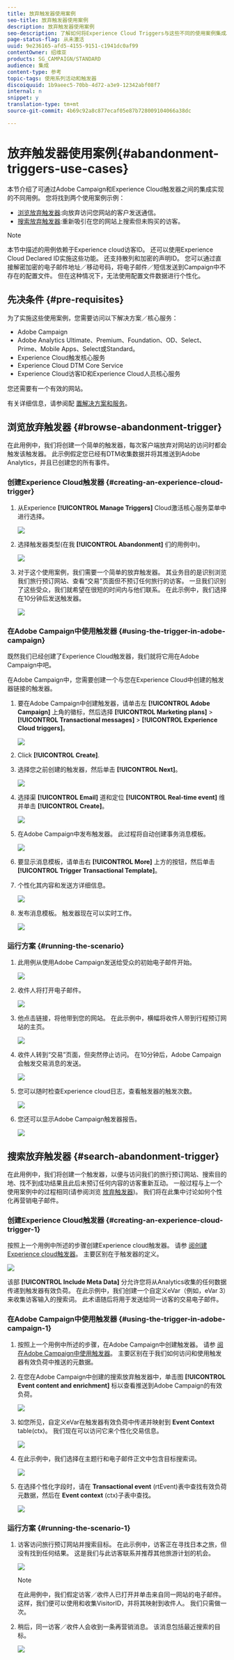 ```yaml
---
title: 放弃触发器使用案例
seo-title: 放弃触发器使用案例
description: 放弃触发器使用案例
seo-description: 了解如何将Experience Cloud Triggers与这些不同的使用案例集成。
page-status-flag: 从未激活
uuid: 9e236165-afd5-4155-9151-c1941dc0af99
contentOwner: 绍维亚
products: SG_CAMPAIGN/STANDARD
audience: 集成
content-type: 参考
topic-tags: 使用系列活动和触发器
discoiquuid: 1b9aeec5-70bb-4d72-a3e9-12342abf08f7
internal: n
snippet: y
translation-type: tm+mt
source-git-commit: 4b69c92a8c877ecaf05e87b728009104066a38dc

---
```



# 放弃触发器使用案例{#abandonment-triggers-use-cases}

本节介绍了可通过Adobe Campaign和Experience Cloud触发器之间的集成实现的不同用例。 您将找到两个使用案例示例：

* [浏览放弃触发器](../../integrating/using/abandonment-triggers-use-cases.md#browse-abandonment-trigger):向放弃访问您网站的客户发送通信。
* [搜索放弃触发器](../../integrating/using/abandonment-triggers-use-cases.md#search-abandonment-trigger):重新吸引在您的网站上搜索但未购买的访客。

>[!NOTE]
>
>本节中描述的用例依赖于Experience cloud访客ID。 还可以使用Experience Cloud Declared ID实施这些功能。 还支持散列和加密的声明ID。 您可以通过直接解密加密的电子邮件地址／移动号码，将电子邮件／短信发送到Campaign中不存在的配置文件。 但在这种情况下，无法使用配置文件数据进行个性化。

## 先决条件 {#pre-requisites}

为了实施这些使用案例，您需要访问以下解决方案／核心服务：

* Adobe Campaign
* Adobe Analytics Ultimate、Premium、Foundation、OD、Select、Prime、Mobile Apps、Select或Standard。
* Experience Cloud触发核心服务
* Experience Cloud DTM Core Service
* Experience Cloud访客ID和Experience Cloud人员核心服务

您还需要有一个有效的网站。

有关详细信息，请参阅配 [置解决方案和服务](../../integrating/using/configuring-triggers-in-experience-cloud.md#configuring-solutions-and-services)。

## 浏览放弃触发器 {#browse-abandonment-trigger}

在此用例中，我们将创建一个简单的触发器，每次客户端放弃对网站的访问时都会触发该触发器。 此示例假定您已经有DTM收集数据并将其推送到Adobe Analytics，并且已创建您的所有事件。

### 创建Experience Cloud触发器 {#creating-an-experience-cloud-trigger}

1. 从Experience **[!UICONTROL Manage Triggers]** Cloud激活核心服务菜单中进行选择。

   ![](assets/trigger_uc_browse_1.png)

1. 选择触发器类型(在我 **[!UICONTROL Abandonment]** 们的用例中)。

   ![](assets/trigger_uc_browse_2.png)

1. 对于这个使用案例，我们需要一个简单的放弃触发器。 其业务目的是识别浏览我们旅行预订网站、查看“交易”页面但不预订任何旅行的访客。 一旦我们识别了这些受众，我们就希望在很短的时间内与他们联系。 在此示例中，我们选择在10分钟后发送触发器。

   ![](assets/trigger_uc_browse_3.png)

### 在Adobe Campaign中使用触发器 {#using-the-trigger-in-adobe-campaign}

既然我们已经创建了Experience Cloud触发器，我们就将它用在Adobe Campaign中吧。

在Adobe Campaign中，您需要创建一个与您在Experience Cloud中创建的触发器链接的触发器。

1. 要在Adobe Campaign中创建触发器，请单击左 **[!UICONTROL Adobe Campaign]** 上角的徽标，然后选择 **[!UICONTROL Marketing plans]** &gt; **[!UICONTROL Transactional messages]** &gt; **[!UICONTROL Experience Cloud triggers]**。

   ![](assets/remarketing_1.png)

1. Click **[!UICONTROL Create]**.
1. 选择您之前创建的触发器，然后单击 **[!UICONTROL Next]**。

   ![](assets/trigger_uc_browse_5.png)

1. 选择渠 **[!UICONTROL Email]** 道和定位 **[!UICONTROL Real-time event]** 维并单击 **[!UICONTROL Create]**。

   ![](assets/trigger_uc_browse_6bis.png)

1. 在Adobe Campaign中发布触发器。 此过程将自动创建事务消息模板。

   ![](assets/trigger_uc_browse_6.png)

1. 要显示消息模板，请单击右 **[!UICONTROL More]** 上方的按钮，然后单击 **[!UICONTROL Trigger Transactional Template]**。

1. 个性化其内容和发送方详细信息。

   ![](assets/trigger_uc_browse_8.png)

1. 发布消息模板。 触发器现在可以实时工作。

   ![](assets/trigger_uc_browse_0.png)

### 运行方案 {#running-the-scenario}

1. 此用例从使用Adobe Campaign发送给受众的初始电子邮件开始。

   ![](assets/trigger_uc_browse_9.png)

1. 收件人将打开电子邮件。

   ![](assets/trigger_uc_browse_10.png)

1. 他点击链接，将他带到您的网站。 在此示例中，横幅将收件人带到行程预订网站的主页。

   ![](assets/trigger_uc_browse_11.png)

1. 收件人转到“交易”页面，但突然停止访问。 在10分钟后，Adobe Campaign会触发交易消息的发送。

   ![](assets/trigger_uc_browse_12.png)

1. 您可以随时检查Experience cloud日志，查看触发器的触发次数。

   ![](assets/trigger_uc_browse_13.png)

1. 您还可以显示Adobe Campaign触发器报告。

   ![](assets/trigger_uc_browse_14.png)

## 搜索放弃触发器 {#search-abandonment-trigger}

在此用例中，我们将创建一个触发器，以便与访问我们的旅行预订网站、搜索目的地、找不到成功结果且此后未预订任何内容的访客重新互动。 一般过程与上一个使用案例中的过程相同(请参阅浏览 [放弃触发器](../../integrating/using/abandonment-triggers-use-cases.md#browse-abandonment-trigger))。 我们将在此集中讨论如何个性化再营销电子邮件。

### 创建Experience Cloud触发器 {#creating-an-experience-cloud-trigger-1}

按照上一个用例中所述的步骤创建Experience cloud触发器。 请参 [阅创建Experience cloud触发器](../../integrating/using/abandonment-triggers-use-cases.md#creating-an-experience-cloud-trigger)。 主要区别在于触发器的定义。

![](assets/trigger_uc_search_1.png)

该部 **[!UICONTROL Include Meta Data]** 分允许您将从Analytics收集的任何数据传递到触发器有效负荷。 在此示例中，我们创建一个自定义eVar（例如，eVar 3）来收集访客输入的搜索词。 此术语随后将用于发送给同一访客的交易电子邮件。

### 在Adobe Campaign中使用触发器 {#using-the-trigger-in-adobe-campaign-1}

1. 按照上一个用例中所述的步骤，在Adobe Campaign中创建触发器。 请参 [阅在Adobe Campaign中使用触发器](../../integrating/using/abandonment-triggers-use-cases.md#using-the-trigger-in-adobe-campaign)。 主要区别在于我们如何访问和使用触发器有效负荷中推送的元数据。
1. 在您在Adobe Campaign中创建的搜索放弃触发器中，单击图 **[!UICONTROL Event content and enrichment]** 标以查看推送到Adobe Campaign的有效负荷。

   ![](assets/trigger_uc_search_2.png)

1. 如您所见，自定义eVar在触发器有效负荷中传递并映射到 **Event Context** table(ctx)。 我们现在可以访问它来个性化交易信息。

   ![](assets/trigger_uc_search_3.png)

1. 在此示例中，我们选择在主题行和电子邮件正文中包含目标搜索词。

   ![](assets/trigger_uc_search_4.png)

1. 在选择个性化字段时，请在 **Transactional event** (rtEvent)表中查找有效负荷元数据，然后在 **Event context** (ctx)子表中查找。

   ![](assets/trigger_uc_search_5.png)

### 运行方案 {#running-the-scenario-1}

1. 访客访问旅行预订网站并搜索目标。 在此示例中，访客正在寻找日本之旅，但没有找到任何结果。 这是我们与此访客联系并推荐其他旅游计划的机会。

   ![](assets/trigger_uc_search_6.png)

   >[!NOTE]
   >
   >在此用例中，我们假定访客／收件人已打开并单击来自同一网站的电子邮件。 这样，我们便可以使用和收集VisitorID，并将其映射到收件人。 我们只需做一次。

1. 稍后，同一访客／收件人会收到一条再营销消息。 该消息包括最近搜索的目标。

   ![](assets/trigger_uc_search_7.png)

